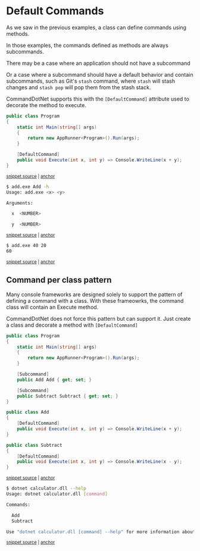 # Default Commands

As we saw in the previous examples, a class can define commands using methods. 

In those examples, the commands defined as methods are always subcommands.

There may be a case where an application should not have a subcommand 

Or a case where a subcommand should have a default behavior and contain subcommands, such as Git's `stash` command, where `stash` will stash changes and `stash pop` will pop them from the stash stack.

CommandDotNet supports this with the `[DefaultCommand]` attribute used to decorate the method to execute.

<!-- snippet: getting-started-140-default-commands -->
<a id='snippet-getting-started-140-default-commands'></a>
```c#
public class Program
{
    static int Main(string[] args)
    {
        return new AppRunner<Program>().Run(args);
    }

    [DefaultCommand]
    public void Execute(int x, int y) => Console.WriteLine(x + y);
}
```
<sup><a href='https://github.com/bilal-fazlani/commanddotnet/blob/master/CommandDotNet.DocExamples/GettingStarted/Getting_Started_140_Default_Commands.cs#L12-L23' title='Snippet source file'>snippet source</a> | <a href='#snippet-getting-started-140-default-commands' title='Start of snippet'>anchor</a></sup>
<!-- endSnippet -->

<!-- snippet: getting-started-140-default-commands-help -->
<a id='snippet-getting-started-140-default-commands-help'></a>
```bash
$ add.exe Add -h
Usage: add.exe <x> <y>

Arguments:

  x  <NUMBER>

  y  <NUMBER>
```
<sup><a href='https://github.com/bilal-fazlani/commanddotnet/blob/master/CommandDotNet.DocExamples/BashSnippets/getting-started-140-default-commands-help.bash#L1-L10' title='Snippet source file'>snippet source</a> | <a href='#snippet-getting-started-140-default-commands-help' title='Start of snippet'>anchor</a></sup>
<!-- endSnippet -->

<!-- snippet: getting-started-140-default-commands-add -->
<a id='snippet-getting-started-140-default-commands-add'></a>
```bash
$ add.exe 40 20
60
```
<sup><a href='https://github.com/bilal-fazlani/commanddotnet/blob/master/CommandDotNet.DocExamples/BashSnippets/getting-started-140-default-commands-add.bash#L1-L4' title='Snippet source file'>snippet source</a> | <a href='#snippet-getting-started-140-default-commands-add' title='Start of snippet'>anchor</a></sup>
<!-- endSnippet -->

## Command per class pattern

Many console frameworks are designed solely to support the pattern of defining a command with a class.
With these frameowrks, the command class will contain an Execute method.

CommandDotNet does not force this pattern but can support it. Just create a class and decorate a method with `[DefaultCommand]`


<!-- snippet: getting-started-140-default-commands-command-per-class -->
<a id='snippet-getting-started-140-default-commands-command-per-class'></a>
```c#
public class Program
{
    static int Main(string[] args)
    {
        return new AppRunner<Program>().Run(args);
    }

    [Subcommand]
    public Add Add { get; set; }

    [Subcommand]
    public Subtract Subtract { get; set; }
}

public class Add
{
    [DefaultCommand]
    public void Execute(int x, int y) => Console.WriteLine(x + y);
}

public class Subtract
{
    [DefaultCommand]
    public void Execute(int x, int y) => Console.WriteLine(x - y);
}
```
<sup><a href='https://github.com/bilal-fazlani/commanddotnet/blob/master/CommandDotNet.DocExamples/GettingStarted/Getting_Started_140_Default_Commands.cs#L27-L53' title='Snippet source file'>snippet source</a> | <a href='#snippet-getting-started-140-default-commands-command-per-class' title='Start of snippet'>anchor</a></sup>
<!-- endSnippet -->

<!-- snippet: getting-started-140-default-commands-help-command-per-class -->
<a id='snippet-getting-started-140-default-commands-help-command-per-class'></a>
```bash
$ dotnet calculator.dll --help
Usage: dotnet calculator.dll [command]

Commands:

  Add
  Subtract

Use "dotnet calculator.dll [command] --help" for more information about a command.
```
<sup><a href='https://github.com/bilal-fazlani/commanddotnet/blob/master/CommandDotNet.DocExamples/BashSnippets/getting-started-140-default-commands-help-command-per-class.bash#L1-L11' title='Snippet source file'>snippet source</a> | <a href='#snippet-getting-started-140-default-commands-help-command-per-class' title='Start of snippet'>anchor</a></sup>
<!-- endSnippet -->
